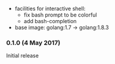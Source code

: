 * facilities for interactive shell:
  * fix bash prompt to be colorful
  * add bash-completion
* base image: golang:1.7 -> golang:1.8.3

### 0.1.0 (4 May 2017)

Initial release
